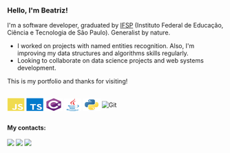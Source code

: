 
### Hello, I'm Beatriz!

I'm a software developer, graduated by <a href="https://www.ifsp.edu.br/" target="_blank">IFSP</a> (Instituto Federal de Educação, Ciência e Tecnologia de São Paulo). Generalist by nature.

- I worked on projects with named entities recognition. Also, I'm improving my data structures and algorithms skills regularly.<br>
- Looking to collaborate on data science projects and web systems development.

This is my portfolio and thanks for visiting!

 
<div style="display: inline_block"><br>
  <img align="center" alt="Js" height="30" width="40" src="https://raw.githubusercontent.com/devicons/devicon/master/icons/javascript/javascript-plain.svg">
  <img align="center" alt="Ts" height="30" width="40" src="https://raw.githubusercontent.com/devicons/devicon/master/icons/typescript/typescript-plain.svg">
  <img align="center" alt="Csharp" height="30" width="40" src="https://raw.githubusercontent.com/devicons/devicon/master/icons/csharp/csharp-original.svg">
  <img align="center" alt="Java" height="30" width="40" src="https://raw.githubusercontent.com/devicons/devicon/master/icons/java/java-original.svg">
  <img align="center" alt="Python" height="30" width="40" src="https://raw.githubusercontent.com/devicons/devicon/master/icons/python/python-original.svg"> 
  <img align="center" alt="Git" height="30" width="40" src="https://cdn.jsdelivr.net/gh/devicons/devicon/icons/git/git-original.svg">
</div>

  ##
 #### My contacts:  
<div> 
  <a href="https://www.linkedin.com/in/bpaixao" target="_blank"><img src="https://img.shields.io/badge/-LinkedIn-%230077B5?style=for-the-badge&logo=linkedin&logoColor=white" target="_blank"></a> 
  <a href = "mailto:bpaixao@live.com" target="_blank"><img src="https://img.shields.io/badge/-OUTLOOK-%23333?style=for-the-badge&logo=gmail&logoColor=white" target="_blank"></a>  
  <a href ="https://instagram.com/itsbpaixao" target="_blank"><img src="https://img.shields.io/badge/Instagram-E4405F?style=for-the-badge&logo=instagram&logoColor=white" target="_blank"/></a>
  
</div>
